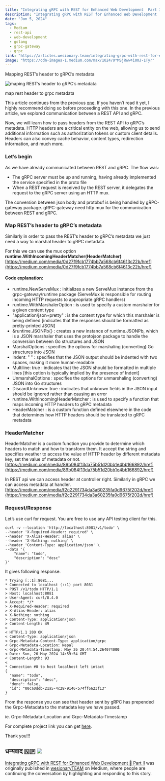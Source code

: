 ```yaml
---
title: "Integrating gRPC with REST for Enhanced Web Development  Part II"
description: "Integrating gRPC with REST for Enhanced Web Development  Part II"
date: "Jun 5, 2024"
tags:
  - Medium
  - rest-api
  - web-development
  - golang
  - grpc-gateway
  - grpc
link: "https://articles.wesionary.team/integrating-grpc-with-rest-for-enhanced-web-development-part-ii-81f68241ed6c?source=rss-9b846a86b10c------2"
image: "https://cdn-images-1.medium.com/max/1024/0*MSjRww4i0mJ-1Tyr"
---
```

Mapping REST’s header to gRPC’s metadata

![maping REST’s header to gRPC’s metadata](https://cdn-images-1.medium.com/max/1024/0*MSjRww4i0mJ-1Tyr)

map rest header to grpc metadata

This article continues from the previous [one](https://articles.wesionary.team/integrating-grpc-with-rest-for-enhanced-web-development-18a66fcebd9d). If you haven’t read it yet, I highly recommend doing so before proceeding with this one. In the previous article, we explored communication between a REST API and gRPC.

Now, we will learn how to pass headers from the REST API to gRPC’s metadata. HTTP headers are a critical entity on the web, allowing us to send additional information such as authorization tokens or custom client details. Headers can also convey cache behavior, content types, redirection information, and much more.

### Let’s begin

As we have already communicated between REST and gRPC. The flow was:

* The gRPC server must be up and running, having already implemented the service specified in the proto file
* When a REST request is received by the REST server, it delegates the request to the gRPC server using an HTTP mux.

The conversion between json body and protobuf is being handled by gRPC-gateway package. gRPC-gateway need http mux for the communication between REST and gRPC.

### Map REST’s header to gRPC’s metadata

Similarly in order to pass the REST’s header to gRPC’s metadata we just need a way to marshal header to gRPC metadata.

For this we can use the mux option **runtime.WithIncomingHeaderMatcher(HeaderMatcher)**
[https://medium.com/media/0d27f9fcb1774bb7a568cb6f4613c22b/href](https://medium.com/media/0d27f9fcb1774bb7a568cb6f4613c22b/href)
#### Code explanation:

* runtime.NewServeMux : initializes a new ServeMux instance from the grpc-gateway/runtime package (ServeMux is responsible for routing incoming HTTP requests to appropriate gRPC handlers)
* runtime.WithMarshalerOption : is used to specify a custom marshaler for a given content type
* "application/json+pretty" : is the content type for which this marshaler is being defined \[indicates that the responses should be formatted as pretty-printed JSON\]
* &runtime.JSONPb{} : creates a new instance of runtime.JSONPb, which is a JSON marshaler that uses the protojson package to handle the conversion between Go structures and JSON
* MarshalOptions : specifies the options for marshaling (converting) Go structures into JSON
* Indent: " " : specifies that the JSON output should be indented with two spaces, making it more human-readable
* Multiline: true : indicates that the JSON should be formatted in multiple lines \[this option is typically implied by the presence of Indent\]
* UnmarshalOptions : specifies the options for unmarshaling (converting) JSON into Go structures
* DiscardUnknown: true : indicates that unknown fields in the JSON input should be ignored rather than causing an error
* runtime.WithIncomingHeaderMatcher : is used to specify a function that maps incoming HTTP headers to gRPC metadata
* HeaderMatcher : is a custom function defined elsewhere in the code that determines how HTTP headers should be translated to gRPC metadata

### HeaderMatcher

HeaderMatcher is a custom function you provide to determine which headers to match and how to transform them. It accept the string and specifies weather to access the value of HTTP header by different metadata key, set the value of metadata or not.
[https://medium.com/media/89b084f13da75b51d20bb1e4bb166892/href](https://medium.com/media/89b084f13da75b51d20bb1e4bb166892/href)

In REST api we can access header at controller right. Similarly in gRPC we can access metadata at handler.
[https://medium.com/media/f2c2291734da3a60235fa0d9675f202d/href](https://medium.com/media/f2c2291734da3a60235fa0d9675f202d/href)
### Request/Response

Let’s use curl for request. You are free to use any API testing client for this.

```
curl -v --location 'http://localhost:8081/v1/todo' \
--header 'X-Required-Header: required' \
--header 'X-Alias-Header: alias' \
--header 'X-Nothing: nothing' \
--header 'Content-Type: application/json' \
--data '{
    "name": "todo",
    "description": "desc"
}'
```

It gives following response.

```
* Trying [::1]:8081...
* Connected to localhost (::1) port 8081
> POST /v1/todo HTTP/1.1
> Host: localhost:8081
> User-Agent: curl/8.4.0
> Accept: */*
> X-Required-Header: required
> X-Alias-Header: alias
> X-Nothing: nothing
> Content-Type: application/json
> Content-Length: 49
>
< HTTP/1.1 200 OK
< Content-Type: application/json
< Grpc-Metadata-Content-Type: application/grpc
< Grpc-Metadata-Location: Nepal
< Grpc-Metadata-Timestamp: May 26 20:44:54.264074000
< Date: Sun, 26 May 2024 14:59:54 GMT
< Content-Length: 93
<
* Connection #0 to host localhost left intact
{
  "name": "todo",
  "description": "desc",
  "done": false,
  "id": "00ca0ddb-21a5-4c28-9146-574ff6623f13"
}
```

From the response you can see that header sent by gRPC has prepended the Grpc-Metadata to the metadata key we have passed.

ie. Grpc-Metadata-Location and Grpc-Metadata-Timestamp

For complete project link you can get [here](https://github.com/mukezhz/learn/tree/main/golang/grpc/todo).

Thank you!!!

धन्यवाद 🇳🇵
![](https://medium.com/_/stat?event=post.clientViewed&referrerSource=full_rss&postId=81f68241ed6c)
---

[Integrating gRPC with REST for Enhanced Web Development 🤝 Part II](https://articles.wesionary.team/integrating-grpc-with-rest-for-enhanced-web-development-part-ii-81f68241ed6c) was originally published in [wesionaryTEAM](https://articles.wesionary.team/) on Medium, where people are continuing the conversation by highlighting and responding to this story.
